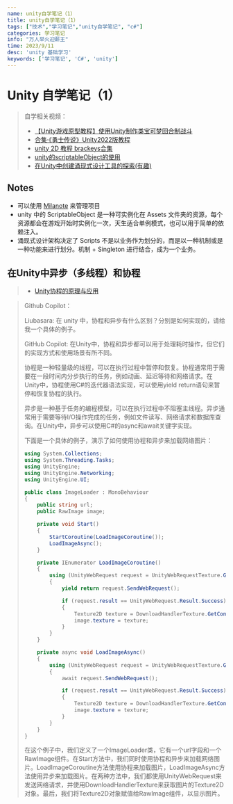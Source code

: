 ```yaml
---
name: unity自学笔记（1）
title: unity自学笔记（1）
tags: ["技术","学习笔记","unity自学笔记", "c#"]
categories: 学习笔记
info: "万人举火迎薪王"
time: 2023/9/11
desc: 'unity 基础学习'
keywords: ['学习笔记', 'C#', 'unity']
---
```


# Unity 自学笔记（1）

> 自学相关视频：
>
> - [【Unity游戏原型教程】使用Unity制作类宝可梦回合制战斗](https://www.bilibili.com/video/BV1gJ411G7mP/?spm_id_from=333.1007.top_right_bar_window_default_collection.content.click)
> - [合集·《勇士传说》Unity2022版教程](https://space.bilibili.com/370283072/channel/collectiondetail?sid=1187255)
> - [unity 2D 教程 brackeys合集](https://www.bilibili.com/video/BV1fi4y1K7bj/?spm_id_from=333.337.search-card.all.click&vd_source=d5fdda99d10569d57e2ca55ee3480c9b)
> - [unity的scriptableObject的使用](https://blog.csdn.net/Fenglele_Fans/article/details/77879295)
> - [在Unity中创建涌现式设计工具的探索(有趣)](https://zhuanlan.zhihu.com/p/411273963)

## Notes

- 可以使用 [Milanote](https://milanote.com/) 来管理项目
- unity 中的 ScriptableObject 是一种可实例化在 Assets 文件夹的资源，每个资源都会在游戏开始时实例化一次，天生适合单例模式，也可以用于简单的依赖注入。
- 涌现式设计架构决定了 Scripts 不是以业务作为划分的，而是以一种机制或是一种功能来进行划分。机制 + Singleton 进行结合，成为一个业务。

## 在Unity中异步（多线程）和协程

> - [Unity协程的原理与应用](https://zhuanlan.zhihu.com/p/279383752)



> Github Copilot：
>
> Liubasara: 在 unity 中，协程和异步有什么区别？分别是如何实现的，请给我一个具体的例子。
>
> GitHub Copilot: 在Unity中，协程和异步都可以用于处理耗时操作，但它们的实现方式和使用场景有所不同。
>
> 协程是一种轻量级的线程，可以在执行过程中暂停和恢复。协程通常用于需要在一段时间内分步执行的任务，例如动画、延迟等待和网络请求。在Unity中，协程使用C#的迭代器语法实现，可以使用yield return语句来暂停和恢复协程的执行。
>
> 异步是一种基于任务的编程模型，可以在执行过程中不阻塞主线程。异步通常用于需要等待I/O操作完成的任务，例如文件读写、网络请求和数据库查询。在Unity中，异步可以使用C#的async和await关键字实现。
>
> 下面是一个具体的例子，演示了如何使用协程和异步来加载网络图片：
>
> ```csharp
> using System.Collections;
> using System.Threading.Tasks;
> using UnityEngine;
> using UnityEngine.Networking;
> using UnityEngine.UI;
> 
> public class ImageLoader : MonoBehaviour
> {
>     public string url;
>     public RawImage image;
> 
>     private void Start()
>     {
>         StartCoroutine(LoadImageCoroutine());
>         LoadImageAsync();
>     }
> 
>     private IEnumerator LoadImageCoroutine()
>     {
>         using (UnityWebRequest request = UnityWebRequestTexture.GetTexture(url))
>         {
>             yield return request.SendWebRequest();
> 
>             if (request.result == UnityWebRequest.Result.Success)
>             {
>                 Texture2D texture = DownloadHandlerTexture.GetContent(request);
>                 image.texture = texture;
>             }
>         }
>     }
> 
>     private async void LoadImageAsync()
>     {
>         using (UnityWebRequest request = UnityWebRequestTexture.GetTexture(url))
>         {
>             await request.SendWebRequest();
> 
>             if (request.result == UnityWebRequest.Result.Success)
>             {
>                 Texture2D texture = DownloadHandlerTexture.GetContent(request);
>                 image.texture = texture;
>             }
>         }
>     }
> }
> ```
>
> 在这个例子中，我们定义了一个ImageLoader类，它有一个url字段和一个RawImage组件。在Start方法中，我们同时使用协程和异步来加载网络图片。LoadImageCoroutine方法使用协程来加载图片，LoadImageAsync方法使用异步来加载图片。在两种方法中，我们都使用UnityWebRequest来发送网络请求，并使用DownloadHandlerTexture来获取图片的Texture2D对象。最后，我们将Texture2D对象赋值给RawImage组件，以显示图片。

